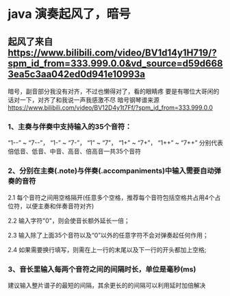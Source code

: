 # java 演奏起风了，暗号

## 起风了来自 https://www.bilibili.com/video/BV1d14y1H719/?spm_id_from=333.999.0.0&vd_source=d59d6683ea5c3aa042ed0d941e10993a 
暗号，副音部分我没有对齐，不过也懒得对了，看的眼睛疼
要是有哪位大哥闲的话对一下，对齐了和我说一声我感激不尽
暗号钢琴谱来源 https://www.bilibili.com/video/BV12D4y1t7Ff/?spm_id_from=333.999.0.0

### 1、主奏与伴奏中支持输入的35个音符：
“1--” ~ “7--”， “1-” ~ “7-”， “1” ~ “7”， “1+” ~ “7+”， “1++” ~ “7++”
分别代表倍低音、低音、中音、高音、倍高音一共35个音符

### 2、分别在主奏(.note)与伴奏(.accompaniments)中输入需要自动弹奏的音符
2.1 每个音符之间用空格隔开(任意多个空格，推荐每个音符包括空格共占用4个占位符，以便主奏和伴奏音符对齐)

2.2 输入字符"0"，则会使音长额外延长一倍；

2.3 输入除了上面35个音符以及“0”以外的任意字符不会对弹奏起任何作用；

2.4 如果需要换行填写，则需在上一行的末尾以及下一行的开头都加上空格;

### 3、音长里输入每两个音符之间的间隔时长，单位是毫秒(ms)
建议输入整片谱子的最短的间隔，其余更长的的间隔可以利用延时加倍解决